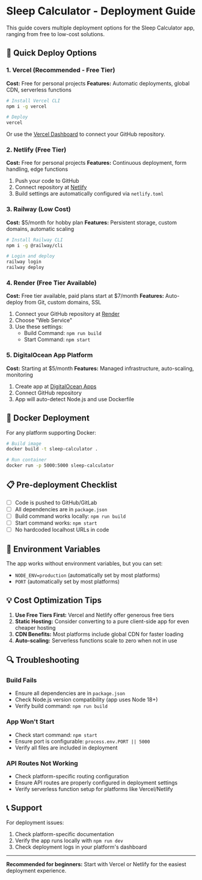 # Sleep Calculator - Deployment Guide

This guide covers multiple deployment options for the Sleep Calculator app, ranging from free to low-cost solutions.

## 🚀 Quick Deploy Options

### 1. Vercel (Recommended - Free Tier)

**Cost:** Free for personal projects
**Features:** Automatic deployments, global CDN, serverless functions

```bash
# Install Vercel CLI
npm i -g vercel

# Deploy
vercel
```

Or use the [Vercel Dashboard](https://vercel.com) to connect your GitHub repository.

### 2. Netlify (Free Tier)

**Cost:** Free for personal projects
**Features:** Continuous deployment, form handling, edge functions

1. Push your code to GitHub
2. Connect repository at [Netlify](https://netlify.com)
3. Build settings are automatically configured via `netlify.toml`

### 3. Railway (Low Cost)

**Cost:** $5/month for hobby plan
**Features:** Persistent storage, custom domains, automatic scaling

```bash
# Install Railway CLI
npm i -g @railway/cli

# Login and deploy
railway login
railway deploy
```

### 4. Render (Free Tier Available)

**Cost:** Free tier available, paid plans start at $7/month
**Features:** Auto-deploy from Git, custom domains, SSL

1. Connect your GitHub repository at [Render](https://render.com)
2. Choose "Web Service"
3. Use these settings:
   - Build Command: `npm run build`
   - Start Command: `npm start`

### 5. DigitalOcean App Platform

**Cost:** Starting at $5/month
**Features:** Managed infrastructure, auto-scaling, monitoring

1. Create app at [DigitalOcean Apps](https://cloud.digitalocean.com/apps)
2. Connect GitHub repository
3. App will auto-detect Node.js and use Dockerfile

## 🐳 Docker Deployment

For any platform supporting Docker:

```bash
# Build image
docker build -t sleep-calculator .

# Run container
docker run -p 5000:5000 sleep-calculator
```

## 📋 Pre-deployment Checklist

- [ ] Code is pushed to GitHub/GitLab
- [ ] All dependencies are in `package.json`
- [ ] Build command works locally: `npm run build`
- [ ] Start command works: `npm start`
- [ ] No hardcoded localhost URLs in code

## 🔧 Environment Variables

The app works without environment variables, but you can set:

- `NODE_ENV=production` (automatically set by most platforms)
- `PORT` (automatically set by most platforms)

## 💡 Cost Optimization Tips

1. **Use Free Tiers First:** Vercel and Netlify offer generous free tiers
2. **Static Hosting:** Consider converting to a pure client-side app for even cheaper hosting
3. **CDN Benefits:** Most platforms include global CDN for faster loading
4. **Auto-scaling:** Serverless functions scale to zero when not in use

## 🔍 Troubleshooting

### Build Fails
- Ensure all dependencies are in `package.json`
- Check Node.js version compatibility (app uses Node 18+)
- Verify build command: `npm run build`

### App Won't Start
- Check start command: `npm start`
- Ensure port is configurable: `process.env.PORT || 5000`
- Verify all files are included in deployment

### API Routes Not Working
- Check platform-specific routing configuration
- Ensure API routes are properly configured in deployment settings
- Verify serverless function setup for platforms like Vercel/Netlify

## 📞 Support

For deployment issues:
1. Check platform-specific documentation
2. Verify the app runs locally with `npm run dev`
3. Check deployment logs in your platform's dashboard

---

**Recommended for beginners:** Start with Vercel or Netlify for the easiest deployment experience.